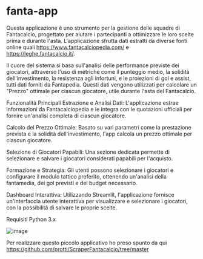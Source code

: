 # fanta-app
Questa applicazione è uno strumento per la gestione delle squadre di Fantacalcio, progettato per aiutare i partecipanti a ottimizzare le loro scelte prima e durante l'asta. L'applicazione sfrutta dati estratti da diverse fonti online quali https://www.fantacalciopedia.com/ e https://leghe.fantacalcio.it/.

Il cuore del sistema si basa sull'analisi delle performance previste dei giocatori, attraverso l'uso di metriche come il punteggio medio, la solidità dell'investimento, la resistenza agli infortuni, e le proiezioni di gol e assist, tutti dati forniti da Fantapedia. Questi dati vengono utilizzati per calcolare un "Prezzo" ottimale per ciascun giocatore, utile durante l'asta del Fantacalcio.

Funzionalità Principali
Estrazione e Analisi Dati: L'applicazione estrae informazioni da Fantacalciopedia e le integra con le quotazioni ufficiali per fornire un'analisi completa di ciascun giocatore.

Calcolo del Prezzo Ottimale: Basato su vari parametri come la prestazione prevista e la solidità dell'investimento, l'app calcola un prezzo ottimale per ciascun giocatore.

Selezione di Giocatori Papabili: Una sezione dedicata permette di selezionare e salvare i giocatori considerati papabili per l'acquisto.

Formazione e Strategia: Gli utenti possono selezionare i giocatori e configurare il modulo tattico preferito, ottenendo un'analisi della fantamedia, dei gol previsti e del budget necessario.

Dashboard Interattiva: Utilizzando Streamlit, l'applicazione fornisce un'interfaccia utente interattiva per visualizzare e selezionare i giocatori, con la possibilità di salvare le proprie scelte.

Requisiti
Python 3.x

![image](https://github.com/user-attachments/assets/bae840b1-b3b0-444e-a2bf-1c4d38e3f488)


Per realizzare questo piccolo applicativo ho preso spunto da qui https://github.com/protti/ScraperFantacalcio/tree/master 
